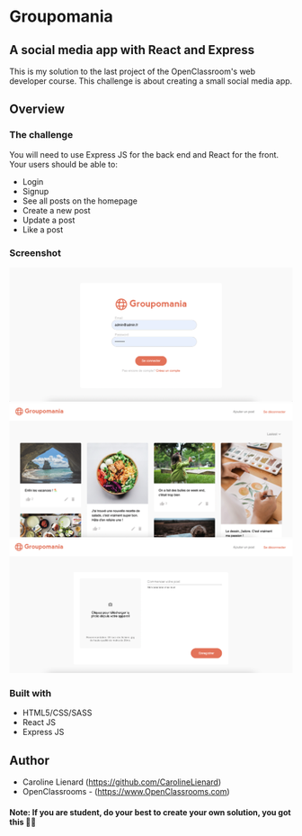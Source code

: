 # Groupomania
## A social media app with React and Express

This is my solution to the last project of the OpenClassroom's web developer course. This challenge is  about creating a small social media app.

## Overview

### The challenge

You will need to use Express JS for the back end and React for the front. Your users should be able to:

- Login
- Signup
- See all posts on the homepage
- Create a new post 
- Update a post 
- Like a post 

### Screenshot

![](./images/project1.png)
![](./images/project2.png)
![](./images/project3.png)



### Built with

- HTML5/CSS/SASS
- React JS
- Express JS

## Author

- Caroline Lienard (https://github.com/CarolineLienard)
- OpenClassrooms - (https://www.OpenClassrooms.com)
 
#### Note: If you are student, do your best to create your own solution, you got this 👍🏻
